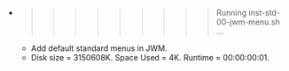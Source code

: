* >>>>>>>>> Running inst-std-00-jwm-menu.sh ...
  * Add default standard menus in JWM.
  * Disk size = 3150608K. Space Used = 4K. Runtime = 00:00:00:01.

